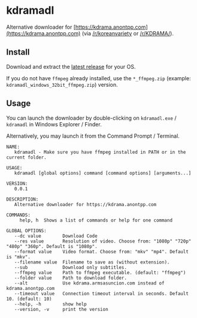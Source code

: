 # kdramadl

 Alternative downloader for [https://kdrama.anontpp.com](https://kdrama.anontpp.com) (via [/r/koreanvariety](https://www.reddit.com/r/koreanvariety/comments/723mtd/i_created_this_website_that_streams_korean_shows/?sort=new) or [/r/KDRAMA/](https://www.reddit.com/r/KDRAMA/comments/723n1y/i_created_this_website_that_streams_korean_shows/)).

## Install

Download and extract the [latest release](https://github.com/lastmodified/kdramadl/releases/latest) for your OS.

If you do not have ``ffmpeg`` already installed, use the ``*_ffmpeg.zip`` (example: ``kdramadl_windows_32bit_ffmpeg.zip``) version.

## Usage

You can launch the downloader by double-clicking on ``kdramadl.exe`` / ``kdramadl`` in Windows Explorer / Finder.

Alternatively, you may launch it from the Command Prompt / Terminal.

```
NAME:
   kdramadl - Make sure you have ffmpeg installed in PATH or in the current folder.

USAGE:
   kdramadl [global options] command [command options] [arguments...]

VERSION:
   0.0.1

DESCRIPTION:
   Alternative downloader for https://kdrama.anontpp.com

COMMANDS:
     help, h  Shows a list of commands or help for one command

GLOBAL OPTIONS:
   --dc value        Download Code
   --res value       Resolution of video. Choose from: "1080p" "720p" "480p" "360p". Default is "1080p".
   --format value    Video format. Choose from: "mkv" "mp4". Default is "mkv".
   --filename value  Filename to save as (without extension).
   --sub             Download only subtitles.
   --ffmpeg value    Path to ffmpeg executable. (default: "ffmpeg")
   --folder value    Path to download folder.
   --alt             Use kdrama.armsasuncion.com instead of kdrama.anontpp.com
   --timeout value   Connection timeout interval in seconds. Default 10. (default: 10)
   --help, -h        show help
   --version, -v     print the version
```